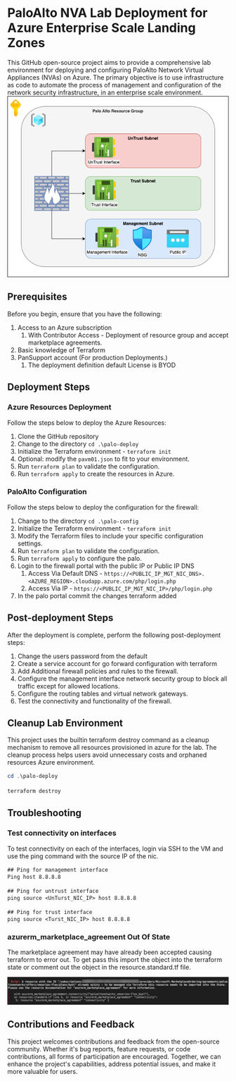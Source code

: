 # PaloAlto NVA Lab Deployment for Azure Enterprise Scale Landing Zones

This GitHub open-source project aims to provide a comprehensive lab environment for deploying and configuring PaloAlto Network Virtual Appliances (NVAs) on Azure. The primary objective is to use infrastructure as code to automate the process of management and configuration of the network security infrastructure, in an enterprise scale environment.
![palo_diagram](img/Diagram.png)

## Prerequisites

Before you begin, ensure that you have the following:

1. Access to an Azure subscription
   1. With Contributor Access - Deployment of resource group and accept marketplace agreements.
2. Basic knowledge of Terraform
3. PanSupport account (For production Deployments.)
   1. The deployment definition default License is BYOD

## Deployment Steps

### Azure Resources Deployment

Follow the steps below to deploy the Azure Resources:

1. Clone the GitHub repository
2. Change to the directory ```cd .\palo-deploy```
3. Initialize the Terraform environment - ```terraform init```
4. Optional: modify the ```pavm01.json``` to fit to your environment.
5. Run ```terraform plan``` to validate the configuration.
6. Run ```terraform apply``` to create the resources in Azure.

### PaloAlto Configuration

Follow the steps below to deploy the configuration for the firewall:

1. Change to the directory ```cd .\palo-config```
2. Initialize the Terraform environment - ```terraform init```
3. Modify the Terraform files to include your specific configuration settings.
4. Run ```terraform plan``` to validate the configuration.
5. Run ```terraform apply``` to configure the palo.
6. Login to the firewall portal with the public IP or Public IP DNS
   1. Access Via Default DNS - ```https://<PUBLIC_IP_MGT_NIC_DNS>.<AZURE_REGION>.cloudapp.azure.com/php/login.php```
   2. Access Via IP - ```https://<PUBLIC_IP_MGT_NIC_IP>/php/login.php```
7. In the palo portal commit the changes terraform added

## Post-deployment Steps

After the deployment is complete, perform the following post-deployment steps:

1. Change the users password from the default
2. Create a service account for go forward configuration with terraform
3. Add Additional firewall policies and rules to the firewall.
4. Configure the management interface network security group to block all traffic except for allowed locations.
5. Configure the routing tables and virtual network gateways.
6. Test the connectivity and functionality of the firewall.

## Cleanup Lab Environment

This project uses the builtin terraform destroy command as a cleanup mechanism to remove all resources provisioned in azure for the lab. The cleanup process helps users avoid unnecessary costs and orphaned resources Azure environment.

```powershell
cd .\palo-deploy

terraform destroy
```

## Troubleshooting

### Test connectivity on interfaces

To test connectivity on each of the interfaces, login via SSH to the VM and use the ping command with the source IP of the nic.

```shell
## Ping for management interface
Ping host 8.8.8.8

## Ping for untrust interface
ping source <UnTurst_NIC_IP> host 8.8.8.8

## Ping for trust interface
ping source <Turst_NIC_IP> host 8.8.8.8
```

### azurerm_marketplace_agreement Out Of State

The marketplace agreement may have already been accepted causing terraform to error out. To get pass this import the object into the terraform state or comment out the object in the resource.standard.tf file.

![TF_MarketPlaceError](img/error-tfimport-makagreement.jpg)

## Contributions and Feedback

This project welcomes contributions and feedback from the open-source community. Whether it's bug reports, feature requests, or code contributions, all forms of participation are encouraged. Together, we can enhance the project's capabilities, address potential issues, and make it more valuable for users.
